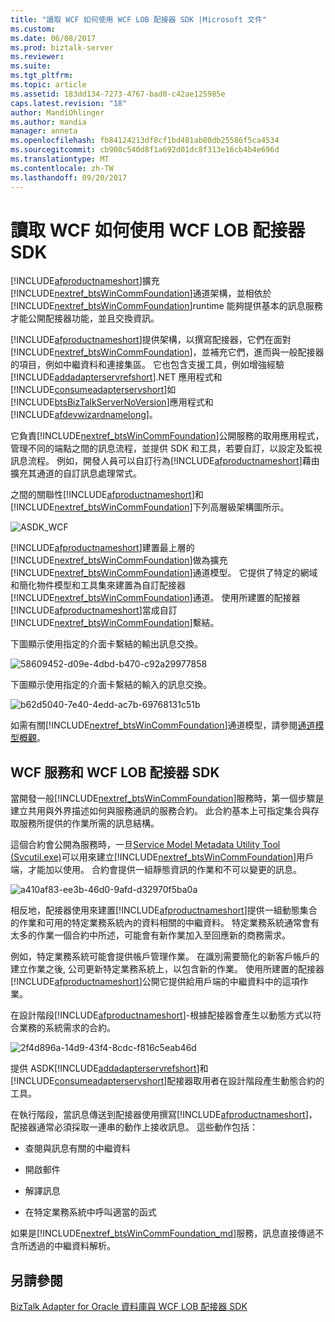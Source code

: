 ```yaml
---
title: "讀取 WCF 如何使用 WCF LOB 配接器 SDK |Microsoft 文件"
ms.custom: 
ms.date: 06/08/2017
ms.prod: biztalk-server
ms.reviewer: 
ms.suite: 
ms.tgt_pltfrm: 
ms.topic: article
ms.assetid: 183dd134-7273-4767-bad0-c42ae125985e
caps.latest.revision: "18"
author: MandiOhlinger
ms.author: mandia
manager: anneta
ms.openlocfilehash: fb84124213df8cf1bd401ab80db25586f5ca4534
ms.sourcegitcommit: cb908c540d8f1a692d01dc8f313e16cb4b4e696d
ms.translationtype: MT
ms.contentlocale: zh-TW
ms.lasthandoff: 09/20/2017
---
```

# <a name="read-how-wcf-is-used-by-the-wcf-lob-adapter-sdk"></a>讀取 WCF 如何使用 WCF LOB 配接器 SDK
[!INCLUDE[afproductnameshort](../../includes/afproductnameshort-md.md)]擴充[!INCLUDE[nextref_btsWinCommFoundation](../../includes/nextref-btswincommfoundation-md.md)]通道架構，並相依於[!INCLUDE[nextref_btsWinCommFoundation](../../includes/nextref-btswincommfoundation-md.md)]runtime 能夠提供基本的訊息服務才能公開配接器功能，並且交換資訊。 
  
 [!INCLUDE[afproductnameshort](../../includes/afproductnameshort-md.md)]提供架構，以撰寫配接器，它們在面對[!INCLUDE[nextref_btsWinCommFoundation](../../includes/nextref-btswincommfoundation-md.md)]，並補充它們，進而與一般配接器的項目，例如中繼資料和連接集區。 它也包含支援工具，例如增強經驗[!INCLUDE[addadapterservrefshort](../../includes/addadapterservrefshort-md.md)].NET 應用程式和[!INCLUDE[consumeadapterservshort](../../includes/consumeadapterservshort-md.md)]如[!INCLUDE[btsBizTalkServerNoVersion](../../includes/btsbiztalkservernoversion-md.md)]應用程式和[!INCLUDE[afdevwizardnamelong](../../includes/afdevwizardnamelong-md.md)]。  
  
 它負責[!INCLUDE[nextref_btsWinCommFoundation](../../includes/nextref-btswincommfoundation-md.md)]公開服務的取用應用程式，管理不同的端點之間的訊息流程，並提供 SDK 和工具，若要自訂，以設定及監視訊息流程。 例如，開發人員可以自訂行為[!INCLUDE[afproductnameshort](../../includes/afproductnameshort-md.md)]藉由擴充其通道的自訂訊息處理常式。  
  
 之間的關聯性[!INCLUDE[afproductnameshort](../../includes/afproductnameshort-md.md)]和[!INCLUDE[nextref_btsWinCommFoundation](../../includes/nextref-btswincommfoundation-md.md)]下列高層級架構圖所示。  
  
 ![](../../adapters-and-accelerators/wcf-lob-adapter-sdk/media/asdk-wcf.gif "ASDK_WCF")  
  
 [!INCLUDE[afproductnameshort](../../includes/afproductnameshort-md.md)]建置最上層的[!INCLUDE[nextref_btsWinCommFoundation](../../includes/nextref-btswincommfoundation-md.md)]做為擴充[!INCLUDE[nextref_btsWinCommFoundation](../../includes/nextref-btswincommfoundation-md.md)]通道模型。 它提供了特定的網域和簡化物件模型和工具集來建置為自訂配接器[!INCLUDE[nextref_btsWinCommFoundation](../../includes/nextref-btswincommfoundation-md.md)]通道。 使用所建置的配接器[!INCLUDE[afproductnameshort](../../includes/afproductnameshort-md.md)]當成自訂[!INCLUDE[nextref_btsWinCommFoundation](../../includes/nextref-btswincommfoundation-md.md)]繫結。  
  
 下圖顯示使用指定的介面卡繫結的輸出訊息交換。  
  
 ![](../../adapters-and-accelerators/wcf-lob-adapter-sdk/media/58609452-d09e-4dbd-b470-c92a29977858.gif "58609452-d09e-4dbd-b470-c92a29977858")  
  
 下圖顯示使用指定的介面卡繫結的輸入的訊息交換。  
  
 ![](../../adapters-and-accelerators/wcf-lob-adapter-sdk/media/b62d5040-7e40-4edd-ac7b-69768131c51b.gif "b62d5040-7e40-4edd-ac7b-69768131c51b")  
  
 如需有關[!INCLUDE[nextref_btsWinCommFoundation](../../includes/nextref-btswincommfoundation-md.md)]通道模型，請參閱[通道模型概觀](https://msdn.microsoft.com/library/ms729840.aspx)。  
  
## <a name="wcf-services-and-the-wcf-lob-adapter-sdk"></a>WCF 服務和 WCF LOB 配接器 SDK  
 當開發一般[!INCLUDE[nextref_btsWinCommFoundation](../../includes/nextref-btswincommfoundation-md.md)]服務時，第一個步驟是建立共用與外界描述如何與服務通訊的服務合約。 此合約基本上可指定集合與存取服務所提供的作業所需的訊息結構。  
  
 這個合約會公開為服務時，一旦[Service Model Metadata Utility Tool (Svcutil.exe)](https://msdn.microsoft.com/library/aa347733.aspx)可以用來建立[!INCLUDE[nextref_btsWinCommFoundation](../../includes/nextref-btswincommfoundation-md.md)]用戶端，才能加以使用。 合約會提供一組靜態資訊的作業和不可以變更的訊息。 
  
 ![](../../adapters-and-accelerators/wcf-lob-adapter-sdk/media/a410af83-ee3b-46d0-9afd-d32970f5ba0a.gif "a410af83-ee3b-46d0-9afd-d32970f5ba0a")  
  
 相反地，配接器使用來建置[!INCLUDE[afproductnameshort](../../includes/afproductnameshort-md.md)]提供一組動態集合的作業和可用的特定業務系統內的資料相關的中繼資料。 特定業務系統通常會有太多的作業一個合約中所述，可能會有新作業加入至回應新的商務需求。  
  
 例如，特定業務系統可能會提供帳戶管理作業。 在識別需要簡化的新客戶帳戶的建立作業之後, 公司更新特定業務系統上，以包含新的作業。 使用所建置的配接器[!INCLUDE[afproductnameshort](../../includes/afproductnameshort-md.md)]公開它提供給用戶端的中繼資料中的這項作業。  
  
 在設計階段[!INCLUDE[afproductnameshort](../../includes/afproductnameshort-md.md)]-根據配接器會產生以動態方式以符合業務的系統需求的合約。  
  
 ![](../../adapters-and-accelerators/wcf-lob-adapter-sdk/media/2f4d896a-14d9-43f4-8cdc-f816c5eab46d.gif "2f4d896a-14d9-43f4-8cdc-f816c5eab46d")  
  
 提供 ASDK[!INCLUDE[addadapterservrefshort](../../includes/addadapterservrefshort-md.md)]和[!INCLUDE[consumeadapterservshort](../../includes/consumeadapterservshort-md.md)]配接器取用者在設計階段產生動態合約的工具。  
  
 在執行階段，當訊息傳送到配接器使用撰寫[!INCLUDE[afproductnameshort](../../includes/afproductnameshort-md.md)]，配接器通常必須採取一連串的動作上接收訊息。 這些動作包括：  
  
-   查閱與訊息有關的中繼資料  
  
-   開啟郵件  
  
-   解譯訊息  
  
-   在特定業務系統中呼叫適當的函式  
  
 如果是[!INCLUDE[nextref_btsWinCommFoundation_md](../../includes/nextref-btswincommfoundation-md.md)]服務，訊息直接傳遞不含所透過的中繼資料解析。  
  
## <a name="see-also"></a>另請參閱  
 [BizTalk Adapter for Oracle 資料庫與 WCF LOB 配接器 SDK](../adapter-oracle-database/architecture-overview-of-the-biztalk-adapter-for-oracle-database.md)